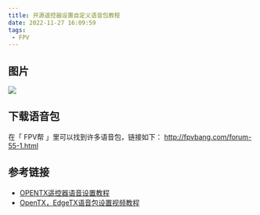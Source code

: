 ```yaml
---
title: 开源遥控器设置自定义语音包教程
date: 2022-11-27 16:09:59
tags: 
 - FPV
---
```


## 图片 
![](https://image.aayu.today/uploads/2022/11/27/202211271556183.png)

## 下载语音包
在「 FPV帮 」里可以找到许多语音包，链接如下：
http://fpvbang.com/forum-55-1.html

## 参考链接
* [OPENTX遥控器语音设置教程](http://fpvbang.com/thread-1942-1-1.html)
* [OpenTX，EdgeTX语音包设置视频教程](https://www.bilibili.com/video/BV1qP4y1s7d1?p=2)
